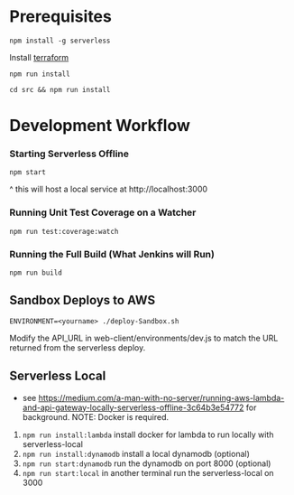# Prerequisites

`npm install -g serverless`

Install [terraform](https://www.terraform.io/intro/getting-started/install.html)

`npm run install`

`cd src && npm run install`

# Development Workflow

### Starting Serverless Offline

`npm start`

^ this will host a local service at http://localhost:3000

### Running Unit Test Coverage on a Watcher

`npm run test:coverage:watch`

### Running the Full Build (What Jenkins will Run)

`npm run build`

## Sandbox Deploys to AWS

`ENVIRONMENT=<yourname> ./deploy-Sandbox.sh`

Modify the API_URL in web-client/environments/dev.js to match the URL returned from the serverless deploy.

## Serverless Local

- see https://medium.com/a-man-with-no-server/running-aws-lambda-and-api-gateway-locally-serverless-offline-3c64b3e54772
for background.  NOTE: Docker is required.

1. `npm run install:lambda` install docker for lambda to run locally with serverless-local
2. `npm run install:dynamodb` install a local dynamodb (optional)
3. `npm run start:dynamodb` run the dynamodb on port 8000 (optional)
4. `npm run start:local` in another terminal run the serverless-local on 3000